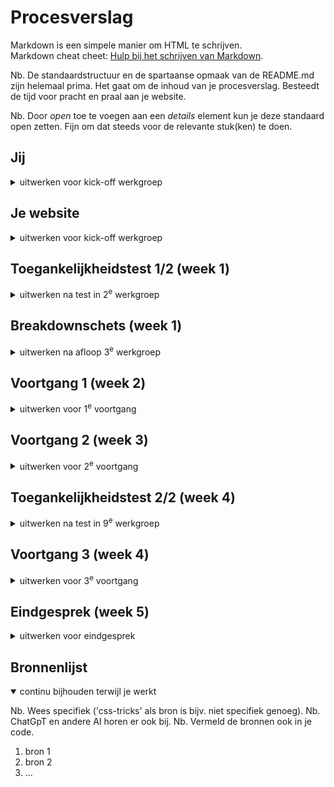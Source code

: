 # Procesverslag
Markdown is een simpele manier om HTML te schrijven.  
Markdown cheat cheet: [Hulp bij het schrijven van Markdown](https://github.com/adam-p/markdown-here/wiki/Markdown-Cheatsheet).

Nb. De standaardstructuur en de spartaanse opmaak van de README.md zijn helemaal prima. Het gaat om de inhoud van je procesverslag. Besteedt de tijd voor pracht en praal aan je website.

Nb. Door *open* toe te voegen aan een *details* element kun je deze standaard open zetten. Fijn om dat steeds voor de relevante stuk(ken) te doen.





## Jij

<details>
  <summary>uitwerken voor kick-off werkgroep</summary>

  ### Auteur:
  Robin Elseman 😎

  #### Je startniveau:
  Rood

  #### Je focus:
  Responsive & surface plane
 
</details>





## Je website

<details>
  <summary>uitwerken voor kick-off werkgroep</summary>

  ### Je opdracht:
  [Stussy's website link](https://eu.stussy.com/)

  #### Screenshot(s) van de eerste pagina (small screen): 
  Homepage<br>
  <img src="readme-images/image-one.png" width="375px" alt="Homepage van stussy.com">

---

  #### Screenshot(s) van de tweede pagina (small screen):
  Productpagina<br>
  <img src="readme-images/image-two.png" width="375px" alt="Productpagina van stussy.com">

</details>



## Toegankelijkheidstest 1/2 (week 1)

<details>
  <summary>uitwerken na test in 2<sup>e</sup> werkgroep</summary>

  ### Bevindingen
  Lijst met je bevindingen die in de test naar voren kwamen:
  <ul>
  <li>De headings hebben een logische volgorde. Dit is dus een positief iets om niet te veranderen in de nieuwe verbeterde versie van deze site.</li>
  <li>Accessibility wordt pas laat verteld, dit kan anders. Wat mij betreft is de site opzichzelf al accessible en hoeven er hier geen settings voor worden aangepast. Sowieso moet hier eerst aandacht aan worden gevestigd zodat de gebruiker hier gelijk gebruik van kan maken als dat nodig is.</li>
  <li>Links hebben een goede beschrijving over de bestemming. Dit is dus een positieve eigenschap van de website waar niet veel aan hoeft worden veranderd.</li>
  <li>Voor screenreaders is het onduidelijk dat er onder shop meerdere subcategoriëen zijn. Hetzeflde geldt voor customer service. Dit is voor mensen die deze optie gebruiken extreem onhandig. Hier moet een duidelijk onderscheid in komen.</li>
  <li>Focus punten op de site kan worden verbeterd. Als er door de website wordt genavigeerd is het vaak lastig tot niet duidelijk waar de focus ligt. Hier is dus ruimte voor verbetering.</li>
  <li>De website werkt op alle oriëntaties. Dit is ook een positieve eigenschap van een goede responsive website.</li>
  <li>Horizontale scrolls worden niet gebruikt. Dit wil ik graag zo houden, omdat dit vaak niet heel accessible is.</li>
  <li>Buttons kunnen misschien iets groter, voor mensen met motorische beperkingen. Dat is iets waar ik aandacht aan ga besteden op de nieuwe verbeterde website.</li>
  <li>Scroll ruimte is voldoende aanwezig.</li>
  <li>Alt teksten zijn niet voldoende. Hier zal ik dus ook veel meer aandacht aan geven. Voor mensen die afhankelijk zijn van deze altteksten is het zeer hinderlijk om dit niet goed te benutten.</li>
            
  </ul>
  <img src="readme-images/cl1.jpg" width="375px" alt="Checklist accessibility page 1">
  <img src="readme-images/cl2.jpg" width="375px" alt="Checklist accessibility page 2">
  <img src="readme-images/cl3.jpg" width="375px" alt="Checklist accessibility page 3">
  <img src="readme-images/cl4.jpg" width="375px" alt="Checklist accessibility page 4">
  <img src="readme-images/cl5.jpg" width="375px" alt="Checklist accessibility page 5">
</details>



## Breakdownschets (week 1)

<details>
  <summary>uitwerken na afloop 3<sup>e</sup> werkgroep</summary>

  ### de hele pagina: 
  <img src="readme-images/bds1.jpg" width="375px" alt="breakdown van de hele pagina">

  ### dynamisch deel (bijv menu): 
  <img src="readme-images/bds2.jpg" width="375px" alt="breakdown van een dynamisch deel">

</details>





## Voortgang 1 (week 2)

<details>
  <summary>uitwerken voor 1<sup>e</sup> voortgang</summary>

  ### Stand van zaken
  Deze week heb ik een paar momentjes gehad waar ik helemaal kriegel werd van de code. Eigenlijk ben ik de hele week bezig geweest met het maken van de navigatie en footer. Tussendoor heb ik ook aan de main van index.html gewerkt als afleiding van de header en footer.

  Ik ben blij dat ik met behulp van de docent tot de responsive afbeelding ben gekomen. Deze schaalt nu automatisch mee met de viewport van de browser.

  De custom properties laat ik voor nu nog even achterwegen en zal ik later toevoegen. Eerst vind ik het belangrijk om de basis van de HTML goed te krijgen. Samen met losse CSS werkt het uiteindelijk al een aardig stuk, maar ik heb wel een aantal keren de structuur van mijn HTML moeten aanpassen.

  ### Meeting met studentassistent
  Positieve feedback:

  De HTML van de website zag er goed en netjes uit, daar was ze tevreden over.
  - Toch moet ik wel focussen op de structuur...
    - Dit is belangrijk voor de screenreader en tab volgorde.
    - Daarnaast ook voor het begrijpen en aanpassen en stijlen van de elementen.

---
  Verbeter feedback:

  In de code was er nog ruimte voor verbetering.
  - De volgende verbeterpunten heeft ze toen benoemd...
    - Vergeet niet om gebruik te maken van de custom properties in CSS. Ik heb er toen bewust voor gekozen om deze later in te voegen omdat mij dit handiger en overzichtelijk leek.
    - Daarnaast kreeg ik ook te horen dat er nog verbetering mogelijk was bij de alt teksten van img's bijvoorbeeld. Ik ben het eens dat deze in het eindproduct moeten komen. Dit heb ik alleen in week 1 nog niet geregeld. Eerst lag mijn focus bij het werkend maken van de website.

---
  Vragen:

  Ik heb tijdens het gesprek met de studentassistent ook verschillende vragen kunnen stellen.
  - Deze vragen gingen over...
    - Het correct indelen van de HTML en de daarbij horende nav, header en main elementen. Ik heb gevraagd waar het het beste is om deze te plaatsen. Samen zijn wij tot de conclusie gekomen dat sommige elementen niet in de nav hoeven omdat deze in dezelfde pagina openen. Hier heb ik het over de shopping cart, search icon en hamburger menu. Deze openen niet in een nieuw tabblad en daarom heb ik deze ook niet in de nav gestopt. De items in het hamburger menu heb ik daarintegen wel in de nav gezet.
</details>





## Voortgang 2 (week 3)

<details>
  <summary>uitwerken voor 2<sup>e</sup> voortgang</summary>

  ### Stand van zaken
  In week 2 heb ik vooral verder gewerkt aan het navigatie gedeelte van de website. Het koste veel tijd om met JavaScript de buttons open te laten "rollen". Ik heb hier met de docent ook nog over gedacht hoe de correcte manier was om dit te doen. Samen kwamen we tot de conclusie dat dit eigenlijk alleen kan met vaste variabelen. Ik heb hier uiteindelijk een andere keuze in gemaakt. De open animatie duurt nu korter dan het sluiten van verschillende tabjes in het hamburger menu. De afweging staat hierin tegenover toekomstige plannen. Er is nu een veel makkelijkere manier om het menu uit te bereiden. Mochten ze besluiten om een extra categorie met bierviltjes of iets dergelijks te maken, is hier nu direct de mogelijkheid toe. Dit had niet gekunt als dit met vaste getallen was geregeld. Dit is dus waarom ik heb gekozen voor deze kant van het verhaal.

  Ik merkte tijdens het programmeren en vooral testen dat het het beste was om als er een tweede menu wordt geopend, de vorige dicht te doen. In het kader van user experience is dit vaak een geprefereerde optie. Het enige was dat, omdat ik toggle states gebruikte voor de classList in JavaScript, dat de peiltjes van de buttons verkeerd konden staan ten opzichte van hun daadwerkelijke status. Daarnaast hield ik nog geen rekening met de aria labels die hierbij komen kijken. 


  ### Meeting met studentassistent
  Positieve feedback:

  De HTML van de website zag er nog steeds goed en netjes uit, daar was ze nog steeds tevreden over.
  - Ondanks dit mooie compliment was ik alsnog vaak bezig met een goede indeling van HTML te vinden waarin alles semantisch correct en logisch was. Naarmate ik doorging met het programmeren kwam ik telkens weer tegen nieuwe problemen aan waardoor het beter was om een andere indeling van HTML te gebruiken. Hierdoor gebeurde het wel eens dat ik delen even helemaal opnieuw moest doen.

---
  Verbeter feedback:

  In de code was er nog ruimte voor verbetering.
  - De volgende verbeterpunten heeft ze toen benoemd...
    - Ik heb in week 2 nog steeds niet gewerkt aan het invullen van de alt teksten van de img's. Hier werd ik nogmaals op geattendeerd.
    - Daarnaast werd ik ik week 2 ook gewezen op het feit dat dit bestand, het README.md nog een beetje achterliep. Ik ben het er mee eens dat ik dat was beter moet bijhouden in de toekomst. Het later invullen van een document als dit kost namelijk veel tijd. Als je het op het moment invult is het makkelijker om het goed te verwerken.

---
  Vragen:

  Ik heb tijdens het gesprek met de studentassistent ook verschillende vragen kunnen stellen.
  - Deze vragen gingen over...
    - Het scrollen tijdens het typen en zoeken van een zoek opdracht bij het zoek venster van de website. Ik kreeg feedback van de studentassistent dat het niet erg was als je kon scrollen. Dit heb ik daarom dus ook niet uitgewerkt. Later sprak ik de docent hierover en die vertelde mij dat het zeker wel beter is om dit scrollen uit te zetten. Ik heb daarom gewerkt aan een passende oplossing die scrollen in de body onmogelijk maakt als het search deel van de header open is.

</details>





## Toegankelijkheidstest 2/2 (week 4)

<details>
  <summary>uitwerken na test in 9<sup>e</sup> werkgroep</summary>

  ### Bevindingen
  <img src="readme-images/f1.jpg" width="375px" alt="Checklist accessibility page 1">
  <img src="readme-images/f2.jpg" width="375px" alt="Checklist accessibility page 2">
  <img src="readme-images/f3.jpg" width="375px" alt="Checklist accessibility page 3">
  <img src="readme-images/f4.jpg" width="375px" alt="Checklist accessibility page 4">
  <img src="readme-images/f5.jpg" width="375px" alt="Checklist accessibility page 5">

Zoals te zien is op de lijst zijn er enkele zaken verbeterd en verslechterd. De zaken die slechter zijn geworden zijn dingen waar ik in deze week nog niet aan toe ben gekomen. Ze staan daarintegen wel op de lijst van dingen die snel moeten worden gemaakt.

Daarnaast heb ik ook een aantal dingen dus verbeterd en daar ben ik erg tevreden en blij mee.
</details>





## Voortgang 3 (week 4)

<details>
  <summary>uitwerken voor 3<sup>e</sup> voortgang</summary>


  ### Stand van zaken
  In week 3 heb ik vooral grote stappen geboekt. Ik heb in deze week eigenlijk de gehele tees.html pagina afgemaakt. In de vorige week heb ik hier al een begin aan gemaakt maar deze was nog niet helemaal af. Het gebruiken van de buttons en list daaronder werkte wel, maar wederom met toggle classes. Ook de product pagina heb ik op deze manier laten werken. Ik ben kort bezig geweest om deze responsive te maken en de grid heb ik ook hier toegepast.
  
  Vervolgens ben ik ook een zeer grote tijd bezig geweest met het hertypen van mijn JavaScript. De volgende bugs/fouten zaten in mijn code:
  - Toggle classLists
  - Totale choas
  - Onnodige classes gebruiken voor styling
  - Niet mogelijk om aria labels te gebruiken met bestaande functies
  - Geen mogelijkheid voor hoog contrast
  - Geen mogelijkheid voor mindere animaties

  Het koste me wel wat tijd maar ik heb de nodige functies hergeschreven met if/else statements zodat er gebruik kan worden gemaakt van de aria labels voor de screenreaders. Het is natuurlijk erg belangrijk om de screenreader te ondersteunen met aria labels.

  De Javascript heb ik ook meer opgeruimd door met comments meer steun te bieden aan de persoon die de code bekijkt. Door het herschrijven van de functie's werd het vanzelf eigenlijk al beter, maar ook voor mezelf werkte het prettig om tijdens het programmeren extra hints te krijgen wat welke functie deed. Tijdens het doen van kleine ingrepen is het een stuk makkelijker om problemen te vinden.

  Ik heb in de CSS veel meer styling gedaan op basis van aria labels zoals aria hidden en aria expanded. Hierdoor wordt de code ook minder vol met onnodige classLists. De docent had al eerder benoemd dat dit voor bonus punten zou zorgen. Eerlijk gezegd had ik er weinig vertrouwen in dat ik hier gebruik van zou maken, maar ik heb er toch gebruik van gemaakt. Niet alles heb ik helaas kunnen doen door tijdsgebrek, maar ik heb toch een groot deel kunnen doen.
  
  Door het herschrijven werd het ook mogelijk om de aria labels te coderen met JavaScript. Dit geeft de screenreader meer informatie over bijvoorbeeld de status van het hamburger menu. Ik ben samen met de docent toch tegen een heel bijzonder probleem aangelopen waarbij de HTML niet werd geupdate in de browers inspector. Toen ik later lang en goed heb gekeken kwam ik erachter waar het aan lag en heb ik het gelijk opgelost.

  Op het laatste moment ben ik ook aan de slag gegaan om media querys te maken om zo mensen die graag minder motion of meer contrast willen te voorzien in hun behoeftes. Het was een stuk makkelijker dan ik dacht en ik ben erg blij dat dit in de opdracht zit verwerkt.


  ### Meeting met studentassistent
  Positieve feedback:

De volgende punten van positieve feedback werden gedeeld met mij...
  - De HTML van de website zag er nog steeds goed en netjes uit, daar was ze nog steeds tevreden over.
  - Er werd mij toch nog verteld dat ik toch echt gebruik van custom properties moest proberen. Op het laatste moment heb ik dit gedaan en ik heb spijt dat ik deze niet eerder heb gebruikt. Dit zijn echt top dingen van CSS die ik in de toekomst gegarandeerd zal gebruiken. Ook eerder in het proces.

---
  Verbeter feedback:

  In de code was er nog ruimte voor verbetering.
  - Pas de CSS styling aan op de aria labels van een HTML element. Dit is iets waar ik dus zeker nog mee aan de slag ben gegaan. Ik ben echt heel content met het feit dat dit werkt. Hierdoor is de code in het Javascript bestand een stuk rustiger en overzichtelijker.

---
  Vragen:

  Ik heb tijdens het gesprek met de studentassistent ook verschillende vragen kunnen stellen.
  - Deze vragen gingen over...
    - Het gebruiken van custom properties in CSS. Dit was eigenlijk een gesprek en hulpvraag aan de docent. Het nesten van de properties is dus een mogelijkheid. Dit heb ik ook toegepast voor de prefers reduced motion bezoekers waarbij de duration van de animatie op 0s wordt gezet. De gehele shorthand van de animatie staat in een custom property, maar de animation duration van deze animatie staat ook in een custom property. Deze property wordt dus aangepast aan de hand van een media query.
</details>





## Eindgesprek (week 5)

<details>
  <summary>uitwerken voor eindgesprek</summary>

  ### Je uitkomst - karakteristiek screenshots:

  <img src="readme-images/pagina1.png" width="375px" alt="uitomst screenshot 1">

  Een van de pagina's waar ik heel tevreden over ben. De pagina miste in het origineel een h1. Deze heb ik onzichtbaar toegevoegd, een daarnaast was er over de grote button met afbeelding totaal niets bekend voor de screenreader. Hier heb ik een figure van gemaakt met een duidelijkere bestemming van de link. Het is mij goed bevallen om een afbeelding mee te laten schalen met verschillende schermgroottes.
  
  ---

  <img src="readme-images/pagina2.png" width="375px" alt="uitomst screenshot 2">

  De overzichtpagina met alle verschillende shirts viel mee om te maken. Het sorteer systeem (prototype) was het moeilijkste deel. Net gebruiken van grid is in dit geval het aller makkelijkste. Ik ben daarom ook erg blij dat we dat hebben geleerd met dit vak. Deze techniek wil ik ook graag vaker gebruiken in de toekomst.
  Op de originele pagina is het verschil van sold out items alleen getoond door een halve oppacity waarde en geen verschil in de letters. Doordat er vaak spullen zijn uitverkocht heb ik in het verleden vaak door het kleine contrast op uitverkochte spullen geklikt. Dit is in mijn ontwerp duidelijker doordat de prijs duidelijk is aangegeven met een zwarte background color en witte kleur en tekst die duidelijk maakt dat iets sold out is.
  
  ---

  <img src="readme-images/pagina3.png" width="375px" alt="uitomst screenshot 3">

  Scherm 3 gaat over het hamburger menu. Deze komt vanaf boven naar beneden rollen. Daarin zitten nog meer uitklappende menus die dezelfde motion hebben. Ik ben erg blij dat het werkt, maar toch voelt het niet perfect doordat de transition niet even lang is als hij opent en dicht gaat. Het kan alleen niet anders zonder vaste eenheden te gebruiken. Ik heb gekozen om daarom relatieve units te gebruiken zodat het uitbereiden van deze menu's makkelijk mogelijk is. Er waren veel problemen tijdens het maken van dit menu, waarbij de peiltjes verkeerd om eindigden als je een ander menu opende, doordat ze elkaar sloten maar de classes met toggle werkten. Dit heb ik gelijk kunnen oplossen toen ik deze code verbeterde zodat ik aria attributen kon toevoegen.
  
  ---

  <img src="readme-images/pagina4.png" width="375px" alt="uitomst screenshot 4">

  Ik ben tevreden over hoe het filter systeem er uit ziet. Toch lijkt het mij leuk om in de toekomst een systeem te maken dat daadwerlijk functioneel is. Dit is nu helaas niet het geval, omdat ik geen research heb gedaan naar de benodigde technieken. De uitklap menu's werken voor nu prima, zonder een transition op de input velden. De img's hebben wel een transition. Als ik meer tijd had had ik wel graag ook een vloeiende transition willen zetten zodat het hetzelfde gevoel geeft als het hoofd hamburger menu en de daarin zittende sub menu's. Voor nu voldoet dit gelukkig, wat mij betreft. 
  
  ---

  <img src="readme-images/pagina5.png" width="375px" alt="uitomst screenshot 5">

Deze pagina heeft een grote verandering door gemaakt waardoor hij op gebied van gebruiksvriendelijkheid en accessibility een stuk verbeterd is. Op de originele website moet er namelijk worden gescrollt om de achterkant van een shirt te bekijken als een soort carrousel. Dit is iets wat niet accessible genoeg is wat mij betreft zonder het toevoegen van extra knoppen voor de besturing. Ik heb dit hele systeem aangepast waarbij er een duidelijke tekstuele weergave is van voor- of achterkant. Hierdoor is er ook geen verwarring mogelijk voor mensen zonder beperkingen. Soms lijken de voor en achter designs op elkaar waardoor het voor iedereen lastig is.
  
  ---

  ### Dit ging goed/Heb ik geleerd: 
  Korte omschrijving met plaatjes

  - Korte samenvatting van samengaande punten van het lijstje plus afbeeldingen van de vorige kop:
    - Semantisch correcter maken van de pagina's aan de hand van h1 toevoegen, aria labels en duidelijkere a's en img's met alt teksten.
    - Het gebruiken van het grid, wat verbazingwekkend makkelijk werkte.
    - Het maken van een uitrollend hamburger menu.
    - Het laten werken van alle bijpassende aria labels.
    - Het accessible maken voor mensen met hoog contrast of verminderde animatie instellingen.
    - Styling op basis van attributen; minder classes.
    - Het leren over custom properties.
  <img src="readme-images/verhoogdcontrast.png" width="375px" alt="top">
  *zie afbeelding voor verhoogd contrast*

  ### Dit was lastig/Is niet gelukt:
  Korte omschrijving met plaatjes

  - Het is mij niet gelukt om een werkend filter systeem te maken. Ik heb niet geleerd hoe dit moet.
  - Het is mij niet gelukt om enkele kleine niet werkende functionaliteiten werkend te krijgen.
  - Het was lastig om sommige bugs te vinden...
  - Tot mijn grote verdriet heb ik geen tijd gehad om een dark mode te maken :-(
  - Eigenlijk zou ik graag wat onderdelen die nu niet op de gewenste plek in de HTML staan willen veranderen. Helaas heb ik door te weinig tijd geen tijd om dit meer te doen.
  <img src="readme-images/sc8.png" width="375px" alt="bummer">
</details>





## Bronnenlijst

<details open>
  <summary>continu bijhouden terwijl je werkt</summary>

  Nb. Wees specifiek ('css-tricks' als bron is bijv. niet specifiek genoeg). 
  Nb. ChatGpT en andere AI horen er ook bij.
  Nb. Vermeld de bronnen ook in je code.

  1. bron 1
  2. bron 2
  3. ...

</details>